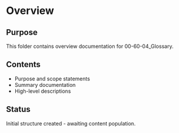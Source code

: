 # Overview

## Purpose
This folder contains overview documentation for 00-60-04_Glossary.

## Contents
- Purpose and scope statements
- Summary documentation
- High-level descriptions

## Status
Initial structure created - awaiting content population.
